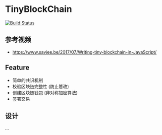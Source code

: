 # TinyBlockChain

[![Build Status](https://travis-ci.org/leoliew/TinyBlockChain.svg?branch=master)](https://travis-ci.org/leoliew/TinyBlockChain)

## 参考视频

* https://www.savjee.be/2017/07/Writing-tiny-blockchain-in-JavaScript/

## Feature

* 简单的共识机制
* 校验区块链完整性 (防止篡改)
* 创建区块链钱包 (非对称加密算法)
* 签署交易

## 设计

...

